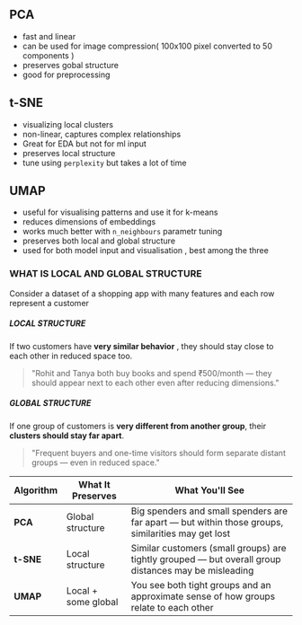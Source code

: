 ## PCA
- fast and linear
- can be used for image compression( 100x100 pixel converted to 50 components )
- preserves gobal structure
- good for preprocessing

## t-SNE
- visualizing local clusters
- non-linear, captures complex relationships
- Great for EDA but not for ml input
- preserves local structure
- tune using `perplexity` but takes a lot of time

## UMAP
- useful for visualising patterns and use it for k-means
- reduces dimensions of embeddings
- works much better with `n_neighbours` parametr tuning
- preserves both local and global structure
- used for both model input and visualisation , best among the three

### WHAT IS LOCAL AND GLOBAL STRUCTURE

Consider a dataset of a shopping app with many features and each row represent a customer

##### LOCAL STRUCTURE
If two customers have **very similar behavior** , they should stay close to each other in reduced space too.

> "Rohit and Tanya both buy books and spend ₹500/month — they should appear next to each other even after reducing dimensions."

##### GLOBAL STRUCTURE
If one group of customers is **very different from another group**, their **clusters should stay far apart**.

> "Frequent buyers and one-time visitors should form separate distant groups — even in reduced space."

| Algorithm | What It Preserves   | What You'll See                                                                                      |
| --------- | ------------------- | ---------------------------------------------------------------------------------------------------- |
| **PCA**   | Global structure    | Big spenders and small spenders are far apart — but within those groups, similarities may get lost   |
| **t-SNE** | Local structure     | Similar customers (small groups) are tightly grouped — but overall group distances may be misleading |
| **UMAP**  | Local + some global | You see both tight groups and an approximate sense of how groups relate to each other                |
